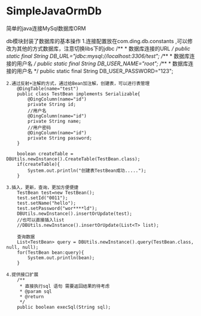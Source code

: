 ﻿# SimpleJavaOrmDb
简单的java连接MySql数据库ORM

db模块封装了数据库的基本操作
	1.连接配置放在com.ding.db.constants ,可以修改为其他的方式数据库，注意切换libs下的jdbc
		/**
		 * 数据库连接的URL
		 */
		public static final String DB_URL="jdbc:mysql://localhost:3306/test";
		/***
		 * 数据库连接的用户名
		 */
		public static final String DB_USER_NAME="root";
		/***
		 * 数据库连接的用户名
		 */
		public static final String DB_USER_PASSWORD="123";
		
		
	2.通过反射+注解的方式，通过给Bean加注解，创建表，可以进行表管理
		@DingTable(name="test")
		public class TestBean implements Serializable{
			@DingColumn(name="id")
			private String id;
			//用户名
			@DingColumn(name="id")
			private String name;
			//用户密码
			@DingColumn(name="id")
			private String password;
		}
		
		boolean createTable = DBUtils.newInstance().CreateTable(TestBean.class);
		if(createTable){
			System.out.println("创建表TestBean成功.....");
		}
		
	3.插入，更新，查询，更加方便便捷
		TestBean test=new TestBean();
		test.setId("0011");
		test.setName("hello");
		test.setPassword("wor****ld");
		DBUtils.newInstance().insertOrUpdate(test);
		//也可以直接插入list
		//DBUtils.newInstance().insertOrUpdate(List<T> list);
		
		查询数据
		List<TestBean> query = DBUtils.newInstance().query(TestBean.class, null, null);
		for(TestBean bean:query){
			System.out.println(bean);
		}
		
	4.提供接口扩展
		/**
		 * 直接执行sql 语句 需要返回结果的待考虑
		 * @param sql
		 * @return
		 */
		public boolean execSql(String sql);
	